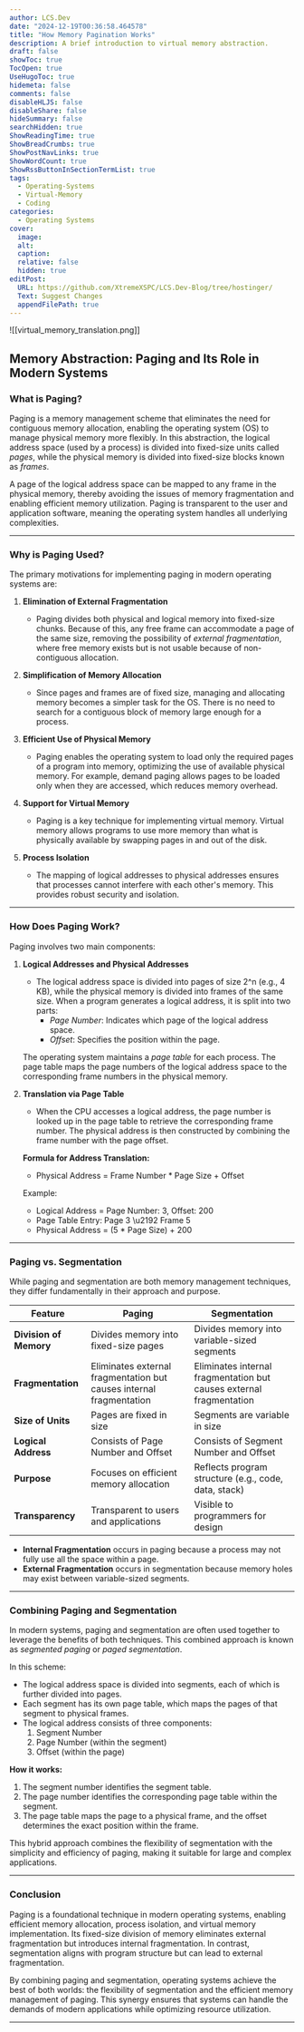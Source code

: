 ```yaml
---
author: LCS.Dev
date: "2024-12-19T00:36:58.464578"
title: "How Memory Pagination Works"
description: A brief introduction to virtual memory abstraction.
draft: false
showToc: true
TocOpen: true
UseHugoToc: true
hidemeta: false
comments: false
disableHLJS: false
disableShare: false
hideSummary: false
searchHidden: true
ShowReadingTime: true
ShowBreadCrumbs: true
ShowPostNavLinks: true
ShowWordCount: true
ShowRssButtonInSectionTermList: true
tags:
  - Operating-Systems
  - Virtual-Memory
  - Coding
categories:
  - Operating Systems
cover: 
  image: 
  alt: 
  caption: 
  relative: false
  hidden: true
editPost: 
  URL: https://github.com/XtremeXSPC/LCS.Dev-Blog/tree/hostinger/
  Text: Suggest Changes
  appendFilePath: true
---
```


![[virtual_memory_translation.png]]

## Memory Abstraction: Paging and Its Role in Modern Systems

### What is Paging?

Paging is a memory management scheme that eliminates the need for contiguous memory allocation, enabling the operating system (OS) to manage physical memory more flexibly. In this abstraction, the logical address space (used by a process) is divided into fixed-size units called *pages*, while the physical memory is divided into fixed-size blocks known as *frames*.

A page of the logical address space can be mapped to any frame in the physical memory, thereby avoiding the issues of memory fragmentation and enabling efficient memory utilization. Paging is transparent to the user and application software, meaning the operating system handles all underlying complexities.

---

### Why is Paging Used?

The primary motivations for implementing paging in modern operating systems are:

1. **Elimination of External Fragmentation**
   - Paging divides both physical and logical memory into fixed-size chunks. Because of this, any free frame can accommodate a page of the same size, removing the possibility of *external fragmentation*, where free memory exists but is not usable because of non-contiguous allocation.

2. **Simplification of Memory Allocation**
   - Since pages and frames are of fixed size, managing and allocating memory becomes a simpler task for the OS. There is no need to search for a contiguous block of memory large enough for a process.

3. **Efficient Use of Physical Memory**
   - Paging enables the operating system to load only the required pages of a program into memory, optimizing the use of available physical memory. For example, demand paging allows pages to be loaded only when they are accessed, which reduces memory overhead.

4. **Support for Virtual Memory**
   - Paging is a key technique for implementing virtual memory. Virtual memory allows programs to use more memory than what is physically available by swapping pages in and out of the disk.

5. **Process Isolation**
   - The mapping of logical addresses to physical addresses ensures that processes cannot interfere with each other's memory. This provides robust security and isolation.

---

### How Does Paging Work?

Paging involves two main components:

1. **Logical Addresses and Physical Addresses**
   - The logical address space is divided into pages of size 2^n (e.g., 4 KB), while the physical memory is divided into frames of the same size. When a program generates a logical address, it is split into two parts:
     - *Page Number*: Indicates which page of the logical address space.
     - *Offset*: Specifies the position within the page.

   The operating system maintains a *page table* for each process. The page table maps the page numbers of the logical address space to the corresponding frame numbers in the physical memory.

2. **Translation via Page Table**
   - When the CPU accesses a logical address, the page number is looked up in the page table to retrieve the corresponding frame number. The physical address is then constructed by combining the frame number with the page offset.

   **Formula for Address Translation:**
   - Physical Address = Frame Number \* Page Size + Offset

   Example:
   - Logical Address = Page Number: 3, Offset: 200
   - Page Table Entry: Page 3 \u2192 Frame 5
   - Physical Address = (5 * Page Size) + 200

---

### Paging vs. Segmentation

While paging and segmentation are both memory management techniques, they differ fundamentally in their approach and purpose.

| Feature              | Paging                                | Segmentation                          |
|----------------------|---------------------------------------|---------------------------------------|
| **Division of Memory** | Divides memory into fixed-size pages  | Divides memory into variable-sized segments |
| **Fragmentation**    | Eliminates external fragmentation but causes internal fragmentation | Eliminates internal fragmentation but causes external fragmentation |
| **Size of Units**    | Pages are fixed in size              | Segments are variable in size         |
| **Logical Address**  | Consists of Page Number and Offset   | Consists of Segment Number and Offset |
| **Purpose**          | Focuses on efficient memory allocation | Reflects program structure (e.g., code, data, stack) |
| **Transparency**     | Transparent to users and applications| Visible to programmers for design     |

- **Internal Fragmentation** occurs in paging because a process may not fully use all the space within a page.
- **External Fragmentation** occurs in segmentation because memory holes may exist between variable-sized segments.

---

### Combining Paging and Segmentation

In modern systems, paging and segmentation are often used together to leverage the benefits of both techniques. This combined approach is known as *segmented paging* or *paged segmentation*.

In this scheme:
- The logical address space is divided into segments, each of which is further divided into pages.
- Each segment has its own page table, which maps the pages of that segment to physical frames.
- The logical address consists of three components:
  1. Segment Number
  2. Page Number (within the segment)
  3. Offset (within the page)

**How it works:**
1. The segment number identifies the segment table.
2. The page number identifies the corresponding page table within the segment.
3. The page table maps the page to a physical frame, and the offset determines the exact position within the frame.

This hybrid approach combines the flexibility of segmentation with the simplicity and efficiency of paging, making it suitable for large and complex applications.

---

### Conclusion

Paging is a foundational technique in modern operating systems, enabling efficient memory allocation, process isolation, and virtual memory implementation. Its fixed-size division of memory eliminates external fragmentation but introduces internal fragmentation. In contrast, segmentation aligns with program structure but can lead to external fragmentation.

By combining paging and segmentation, operating systems achieve the best of both worlds: the flexibility of segmentation and the efficient memory management of paging. This synergy ensures that systems can handle the demands of modern applications while optimizing resource utilization.


---



